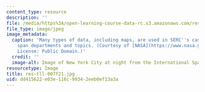 ```yaml
---
content_type: resource
description: ''
file: /media/https%3A/open-learning-course-data-rc.s3.amazonaws.com/res-tll-007-case-studies-in-social-and-ethical-responsibilities-of-computing-fall-2021/dd415622e03e116c99342eeb0ef13a3a_res-tll-007f21.jpg
file_type: image/jpeg
image_metadata:
  caption: 'Many types of data, including maps, are used in SERC''s case studies which
    span departments and topics. (Courtesy of [NASA](https://www.nasa.gov/image-feature/nyc-last-night).
    License: Public Domain.)'
  credit: ''
  image-alt: Image of New York City at night from the International Space Station.
resourcetype: Image
title: res-tll-007f21.jpg
uid: dd415622-e03e-116c-9934-2eeb0ef13a3a
---
```

